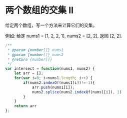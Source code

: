 
# 两个数组的交集 II
给定两个数组，写一个方法来计算它们的交集。

例如:
给定 nums1 = [1, 2, 2, 1], nums2 = [2, 2], 返回 [2, 2].

```javascript
/**
 * @param {number[]} nums1
 * @param {number[]} nums2
 * @return {number[]}
 */
var intersect = function(nums1, nums2) {
    let arr = [];
    for(var i=0; i<nums1.length; i++) {
        if(nums2.indexOf(nums1[i])!=-1){
            arr.push(nums1[i]);
            nums2.splice(nums2.indexOf(nums1[i]), 1)
        }
    }
    return arr
};
```
